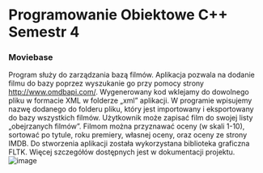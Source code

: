 # Programowanie Obiektowe C++ Semestr 4
### Moviebase 
Program służy do zarządzania bazą filmów. Aplikacja pozwala na dodanie filmu do bazy poprzez wyszukanie go przy pomocy strony http://www.omdbapi.com/. Wygenerowany kod wklejamy do dowolnego pliku w formacie XML w folderze „xml” aplikacji. W programie wpisujemy nazwę dodanego do folderu pliku, który jest importowany i eksportowany do bazy wszystkich filmów. Użytkownik może zapisać film do swojej listy „obejrzanych filmów”. Filmom można przyznawać oceny (w skali 1-10), sortować po tytule, roku premiery, własnej oceny, oraz oceny ze strony IMDB. Do stworzenia aplikacji została wykorzystana biblioteka graficzna FLTK. Więcej szczegółów dostępnych jest w dokumentacji projektu. 
![image](https://user-images.githubusercontent.com/58223845/75630620-b4af0580-5bec-11ea-9228-3508a6349421.png)





